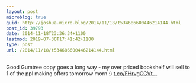 ```yaml
---
layout: post
microblog: true
guid: http://joshua.micro.blog/2014/11/18/t534686600446214144.html
post_id: 39793
date: 2014-11-18T23:36:34+1100
lastmod: 2019-07-30T17:41:42+1100
type: post
url: /2014/11/18/t534686600446214144.html
---
```

Good Gumtree copy goes a long way - my over priced bookshelf will sell to 1 of the ppl making offers tomorrow morn :) [t.co/FHrvgCCVt...](http://t.co/FHrvgCCVtl)
